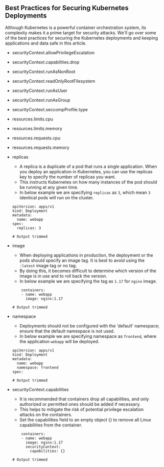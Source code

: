  ## Best Practices for Securing Kubernetes Deployments ##
 
Although Kubernetes is a powerful container orchestration system, its complexity makes it a prime target for security attacks. We'll go over some of the best practices for securing the Kubernetes deployments and keeping applications and data safe in this article.

- securityContext.allowPrivilegeEscalation
- securityContext.capabilities.drop
- securityContext.runAsNonRoot
- securityContext.readOnlyRootFilesystem
- securityContext.runAsUser
- securityContext.runAsGroup
- securityContext.seccompProfile.type
- resources.limits.cpu
- resources.limits.memory
- resources.requests.cpu
- resources.requests.memory


- replicas
  - A replica is a duplicate of a pod that runs a single application. When you deploy an application in Kubernetes, you can use the replicas key to specify the number of replicas you want. 
  - This instructs Kubernetes on how many instances of the pod should be running at any given time.
  - In below example we are specifying `replicas` as `3`, which mean `3` identical pods will run on the cluster.
  ```
  apiVersion: apps/v1
  kind: Deployment
  metadata:
    name: webapp
  spec:
    replicas: 3
  
  # Output trimmed
  ```

- image
  - When deploying applications in production, the deployment or the pods should specify an image tag. It is best to avoid using the `:latest` image tag or no tag.
  - By doing this, it becomes difficult to determine which version of the image is in use and to roll back the version.
  - In below example we are specifying the tag as `1.17` for `nginx` image.
  ```
      containers:
      - name: webapp
        image: nginx:1.17

  # Output trimmed
  ```

- namespace
  - Deployments should not be configured with the 'default' namespace; ensure that the default namespace is not used.
  - In below example we are specifying namespace as `frontend`, where the application `webapp` will be deployed.
  ```
  apiVersion: apps/v1
  kind: Deployment
  metadata:
    name: webapp
    namespace: frontend
  spec:
  
  # Output trimmed
  ```

- securityContext.capabilities
  - It is recommended that containers drop all capabilities, and only authorized or permitted ones should be added if necessary. 
  - This helps to mitigate the risk of potential privilege escalation attacks on the containers.
  - Set the capabilities field to an empty object {} to remove all Linux capabilities from the container.
  ```
      containers:
      - name: webapp
        image: nginx:1.17
        securityContext:
          capabilities: {}
  
  # Output trimmed
  ```






